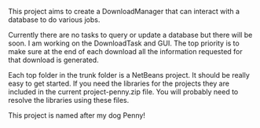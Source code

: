 This project aims to create a DownloadManager that can interact with a database to do various jobs.

Currently there are no tasks to query or update a database but there will be soon. I am working on the DownloadTask and GUI. The top priority is to make sure at the end of each download all the information requested for that download is generated.

Each top folder in the trunk folder is a NetBeans project. It should be really easy to get started. If you need the libraries for the projects they are included in the current project-penny.zip file. You will probably need to resolve the libraries using these files.

This project is named after my dog Penny!